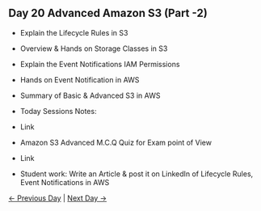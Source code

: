 ## Day 20 Advanced Amazon S3 (Part -2)

 - Explain the Lifecycle Rules in S3
 - Overview & Hands on Storage Classes in S3
 - Explain the Event Notifications IAM Permissions
 - Hands on Event Notification in AWS
 - Summary of Basic & Advanced S3 in AWS


  - Today Sessions Notes:
  - Link
  - Amazon S3 Advanced  M.C.Q Quiz for Exam point of View
  - Link

  - Student work: Write an Article & post it on LinkedIn of Lifecycle Rules, Event Notifications in AWS

 [← Previous Day](../day19/README.md) | [Next Day →](../day21/README.md)
